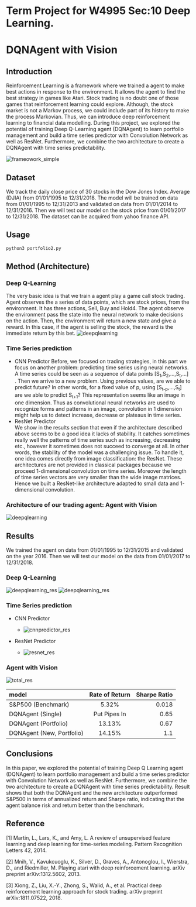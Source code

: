 # Term Project for W4995 Sec:10 Deep Learning. 
# DQNAgent with Vision
## Introduction
Reinforcement Learning is a framework where we trained a agent to make best actions in response to the environment. It allows the agent to find the best strategy in games like Atari. Stock trading is no doubt one of those games that reinforcement learning could explore. Although, the stock market is not a Markov process, we could include part of its history to make the process Markovian. Thus, we
can introduce deep reinforcement learning to financial data modelling. During this project, we explored the potential of training Deep Q-Learning agent (DQNAgent) to learn portfolio management and build a time series predictor with Convolution Network as well as ResNet. Furthermore, we combine the two architecture to create a DQNAgent with time series predictability.

![frameowork_simple](Img_output/framework.png)

##  Dataset
We track the daily close price of 30 stocks in the Dow Jones Index. Average (DJIA)  from 01/01/1995 to 12/31/2018.  The model will be trained on data from 01/01/1995 to  12/31/2013 and validated on data from 01/01/2014 to  12/31/2016. Then we will test our model on the stock price from 01/01/2017 to 12/31/2018. The dataset can be acquired
from yahoo finance API.

## Usage
```python
python3 portfolio2.py
```

## Method (Architecture)
### Deep Q-Learning
The very basic idea is that we train a agent play a game call stock trading. Agent observes the a series of data points, which are stock prices, from the environment. It has three actions, Sell, Buy and Hold4. The agent observe the environment pass the state into the neural network to make decisions on the action. Then, the environment will return a new state and give a reward. In this case, if the agent is selling the stock, the reward is the immediate return by this bet.
![deepqlearning](Img_output/DQN_Arch.png)

### Time Series prediction
- CNN Predictor
Before, we focused on trading strategies, in this part we
focus on another problem: predicting time series using
neural networks. A time series could be seen as a sequence
of data points [S<sub>1</sub>,S<sub>2</sub>,...,S<sub>t</sub>,...] .
Then we arrive to a new problem. Using previous values,
are we able to predict future? In other words, for a fixed
value of p, using  [S<sub>t-p</sub>,...,S<sub>t</sub>]  are we able to predict S<sub>t+1</sub>?
This representation seems like an image in one dimension.
Thus as convolutional neural networks are used to
recognize forms and patterns in an image, convolution in
1 dimension might help us to detect increase, decrease or
plateaus in time series.
- ResNet Predictor  
We show in the results section that even if the architecture
described above seems to be a good idea it lacks of
stability. It catches sometimes really well the patterns of
time series such as increasing, decreasing etc., however it
sometimes does not succeed to converge at all.
In other words, the stability of the model was a challenging
issue. To handle it, one idea comes directly from image classification:
the ResNet. These architectures are not provided
in classical packages because we proceed 1-dimensional
convolution on time series. Moreover the length of time
series vectors are very smaller than the wide image matrices.
Hence we built a ResNet-like architecture adapted to small
data and 1-dimensional convolution.

###  Architecture of our trading agent: Agent with Vision
![deepqlearning](Img_output/visionbot.png)
## Results
We trained the agent on data from 01/01/1995 to 12/31/2015 and validated on the year 2016. Then we will test our model on the data from 01/01/2017 to 12/31/2018.

### Deep Q-Learning
![deepqlearning_res](Img_output/binbot.png)
![deepqlearning_res](Img_output/binbot2.png)
### Time Series prediction
- CNN Predictor
    - ![cnnpredictor_res](Img_output/TS_1.png)

- ResNet Predictor 
    - ![resnet_res](Img_output/TS_3.jpg)

###  Agent with Vision
![total_res](Img_output/sp500vsagent.png)

| model      | Rate of Return  | Sharpe Ratio     |
| :------------- | :----------: | -----------: |
|  S&P500 (Benchmark)    | 5.32%          | 0.018   |
| DQNAgent (Single)        | Put Pipes In |  0.65 |
| DQNAgent (Portfolio)   | 13.13%         | 0.67 |
|DQNAgent (New, Portfolio) | 14.15% | 1.1 |


## Conclusions
In this paper, we explored the potential of training Deep Q Learning agent (DQNAgent) to learn portfolio management
and build a time series predictor with Convolution Network
as well as ResNet. Furthermore, we combine the two architecture
to create a DQNAgent with time series predictability.
Result shows that both the DQNAgent and the new architecture
outperformed S&P500 in terms of annualized return
and Sharpe ratio, indicating that the agent balance risk and
return better than the benchmark.

## Reference
[1] Martin, L., Lars, K., and Amy, L. A review of unsupervised
feature learning and deep learning for time-series
modeling. Pattern Recognition Letters 42, 2014.

[2] Mnih, V., Kavukcuoglu, K., Silver, D., Graves, A.,
Antonoglou, I., Wierstra, D., and Riedmiller, M. Playing
atari with deep reinforcement learning. arXiv preprint
arXiv:1312.5602, 2013.

[3] Xiong, Z., Liu, X.-Y., Zhong, S., Walid, A., et al. Practical
deep reinforcement learning approach for stock trading.
arXiv preprint arXiv:1811.07522, 2018.